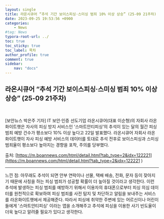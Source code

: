 ```yaml
---
layout: single
title: 라온시큐어 “추석 기간 보이스피싱·스미싱 범죄 10% 이상 상승” (25-09 21주차)
date: 2023-09-25 19:53:56 +0900
categories: 
    - News
#tag: News
typora-root-url: ../
toc: true
toc_sticky: true
toc_label: 목차
author_profile: true
comment: true
sidebar:
    nav: "docs"
---
```




## 라온시큐어 “추석 기간 보이스피싱·스미싱 범죄 10% 이상 상승” (25-09 21주차)



<br>

[보안뉴스 박은주 기자] IT 보안·인증 선도기업 라온시큐어(대표 이순형)의 자회사 라온화이트햇은 자사의 피싱 방지 서비스인 ‘스마트안티피싱’의 추석이 있는 달의 월간 피싱 범죄 예방 건수가 평소보다 10% 이상 높다고 22일 발표했다. 라온시큐어 자회사 라온화이트햇이 자사 피싱 예방 서비스의 데이터를 토대로 추석 전후로 보이스피싱과 스미싱 범죄율이 평소보다 높아지는 경향을 포착, 주의를 당부했다.

출처: [https://m.boannews.com/html/detail.html?tab_type=2&idx=122221](https://m.boannews.com/html/detail.html?tab_type=2&idx=122221 )



***

느낀 점: 아무래도 추석이 되면 안부 연락이나 선물, 택배 배송, 전화, 문자 등이 잦아지기 때문에 사칭을 하는 피싱 범죄가 성공할 확률이 더 높아질 것이라고 생각한다. 이런 추석에 발생하는 피싱 범죄를 예방하기 위해서 이용자의 휴대폰으로부터 피싱 의심 데이터를 원천적으로 확보하여 피싱 범죄를 사전 탐지 및 차단하고 알림을 보내주는 서비스를 라온화이트햇에서 제공해준다. 따라서 피싱에 취약한 주변에 있는 어르신이나 어린이들에게 '스마트안티피싱' 이라는 앱을 소개해주고 추석에 피싱을 이용한 사기 빈도율이 더욱 높다고 알려줄 필요가 있다고 생각한다.